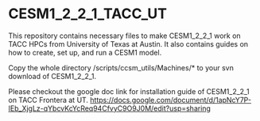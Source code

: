 # CESM1_2_2_1_TACC_UT
This repository contains necessary files to make CESM1_2_2_1 work on TACC HPCs from University of Texas at Austin. It also contains guides on how to create, set up, and run a CESM1 model. 

Copy the whole directory /scripts/ccsm_utils/Machines/* to your svn download of CESM1_2_2_1. 

Please checkout the google doc link for installation guide of CESM1_2_2_1 on TACC Frontera at UT. 
https://docs.google.com/document/d/1apNcY7P-IEb_XjgLz-qYbcvKcYcReq94CfvyC9O9J0M/edit?usp=sharing
